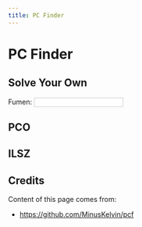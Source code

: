 ```yaml
---
title: PC Finder
---
```

# PC Finder 
## Solve Your Own

<label>
  Fumen:
  <input v-model="fumen" style="border: 1px solid #ccc;">
</label>

<PCF :initial_field_fumen="fumen"/>

## PCO
<PCF/>

## ILSZ

<PCF initial_field_fumen="v115@9gD8FeC8GeE8EeD8PeAgH" sequence="TOIZLJS"/>

## Credits

Content of this page comes from:

- https://github.com/MinusKelvin/pcf


<script setup>
import TDPC from "../src/TDPC.vue";
import PCF from "../src/PCF.vue"
import { ref, watch, computed } from "vue"
let fumen = ref()
</script>
